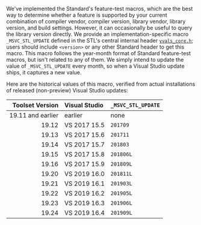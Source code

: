We've implemented the Standard's feature-test macros, which are the best way to determine whether a feature is supported by your current combination of compiler vendor, compiler version, library vendor, library version, and build settings. However, it can occasionally be useful to query the library version directly. We provide an implementation-specific macro `_MSVC_STL_UPDATE` defined in the STL's central internal header [`yvals_core.h`](https://github.com/microsoft/STL/blob/master/stl/inc/yvals_core.h); users should include `<version>` or any other Standard header to get this macro. This macro follows the year-month format of Standard feature-test macros, but isn't related to any of them. We simply intend to update the value of `_MSVC_STL_UPDATE` every month, so when a Visual Studio update ships, it captures a new value.

Here are the historical values of this macro, verified from actual installations of released (non-preview) Visual Studio updates:

Toolset Version | Visual Studio | `_MSVC_STL_UPDATE`
-----:|:-----|:-----
19.11 and earlier | earlier | none
19.12 | VS 2017 15.5 | `201709`
19.13 | VS 2017 15.6 | `201711`
19.14 | VS 2017 15.7 | `201803`
19.15 | VS 2017 15.8 | `201806L`
19.16 | VS 2017 15.9 | `201809L`
19.20 | VS 2019 16.0 | `201811L`
19.21 | VS 2019 16.1 | `201903L`
19.22 | VS 2019 16.2 | `201905L`
19.23 | VS 2019 16.3 | `201906L`
19.24 | VS 2019 16.4 | `201909L`